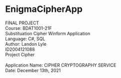 # EnigmaCipherApp

FINAL PROJECT 
<br />
Course: BDAT1001-21F
<br />
Substituation Cipher Winform Application 
<br />
Language: C#, SQL
<br />
Author: Landon Lyle
<br />
ID2004121088
<br />
Project Cipher
<br />
<br />
Application Name: CIPHER CRYPTOGRAPHY SERVICE
<br />
Date: December 13th, 2021

